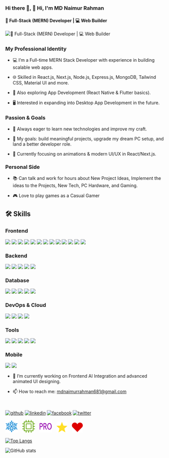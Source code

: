 ### Hi there 👋, 👋 Hi, I'm MD Naimur Rahman
#### 🚀 Full-Stack (MERN) Developer | 💻 Web Builder 
![🚀 Full-Stack (MERN) Developer | 💻 Web Builder ](https://arturssmirnovs.github.io/github-profile-readme-generator/images/banner.png)

### My Professional Identity

- 💻 I’m a Full-time MERN Stack Developer with experience in building scalable web apps.

- 🌐 Skilled in React.js, Next.js, Node.js, Express.js, MongoDB, Tailwind CSS, Material UI and more.

- 📱 Also exploring App Development (React Native & Flutter basics).

- 🖥️ Interested in expanding into Desktop App Development in the future.

### Passion & Goals

- 🚀 Always eager to learn new technologies and improve my craft.

- 🎯 My goals: build meaningful projects, upgrade my dream PC setup, and land a better developer role.

- 🌱 Currently focusing on animations & modern UI/UX in React/Next.js.

### Personal Side

- 📚 Can talk and work for hours about New Project Ideas, Implement the ideas to the Projects, New Tech, PC Hardware, and Gaming.

- 🎮 Love to play games as a Casual Gamer

## 🛠️ Skills  

### Frontend
<p>
  <img src="https://img.shields.io/badge/HTML5-E34F26?style=for-the-badge&logo=html5&logoColor=white&logoWidth=40" height="35"/>
  <img src="https://img.shields.io/badge/CSS3-1572B6?style=for-the-badge&logo=css3&logoColor=white&logoWidth=40" height="35"/>
  <img src="https://img.shields.io/badge/JavaScript-F7DF1E?style=for-the-badge&logo=javascript&logoColor=black&logoWidth=40" height="35"/>
  <img src="https://img.shields.io/badge/TypeScript-3178C6?style=for-the-badge&logo=typescript&logoColor=white&logoWidth=40" height="35"/>
  <img src="https://img.shields.io/badge/React-20232A?style=for-the-badge&logo=react&logoColor=61DAFB&logoWidth=40" height="35"/>
  <img src="https://img.shields.io/badge/Next.js-000000?style=for-the-badge&logo=nextdotjs&logoColor=white&logoWidth=40" height="35"/>
  <img src="https://img.shields.io/badge/Redux%20Toolkit-764ABC?style=for-the-badge&logo=redux&logoColor=white&logoWidth=40" height="35"/>
  <img src="https://img.shields.io/badge/NextAuth.js-000000?style=for-the-badge&logo=nextdotjs&logoColor=white&logoWidth=40" height="35"/>
  <img src="https://img.shields.io/badge/Tailwind_CSS-38B2AC?style=for-the-badge&logo=tailwindcss&logoColor=white&logoWidth=40" height="35"/>
  <img src="https://img.shields.io/badge/Material_UI-0081CB?style=for-the-badge&logo=materialdesign&logoColor=white&logoWidth=40" height="35"/>
  <img src="https://img.shields.io/badge/Shadcn-000000?style=for-the-badge&logo=shadcnui&logoColor=white&logoWidth=40" height="35"/>
  <img src="https://img.shields.io/badge/Framer%20Motion-EA4C89?style=for-the-badge&logo=framer&logoColor=white&logoWidth=40" height="35"/>
  <img src="https://img.shields.io/badge/GSAP-88CE02?style=for-the-badge&logo=greensock&logoColor=white&logoWidth=40" height="35"/>
</p>

### Backend
<p>
  <img src="https://img.shields.io/badge/Node.js-43853D?style=for-the-badge&logo=node.js&logoColor=white&logoWidth=40" height="35"/>
  <img src="https://img.shields.io/badge/Express-404D59?style=for-the-badge&logoWidth=40" height="35"/>
  <img src="https://img.shields.io/badge/WebSockets-010101?style=for-the-badge&logo=socketdotio&logoColor=white&logoWidth=40" height="35"/>
  <img src="https://img.shields.io/badge/Socket.io-010101?style=for-the-badge&logo=socketdotio&logoColor=white&logoWidth=40" height="35"/>
  <img src="https://img.shields.io/badge/JWT-000000?style=for-the-badge&logo=jsonwebtokens&logoColor=white&logoWidth=40" height="35"/>
</p>

### Database
<p>
  <img src="https://img.shields.io/badge/MongoDB-4EA94B?style=for-the-badge&logo=mongodb&logoColor=white&logoWidth=40" height="35"/>
  <img src="https://img.shields.io/badge/PostgreSQL-316192?style=for-the-badge&logo=postgresql&logoColor=white&logoWidth=40" height="35"/>
  <img src="https://img.shields.io/badge/MySQL-4479A1?style=for-the-badge&logo=mysql&logoColor=white&logoWidth=40" height="35"/>
  <img src="https://img.shields.io/badge/Prisma-2D3748?style=for-the-badge&logo=prisma&logoColor=white&logoWidth=40" height="35"/>
  <img src="https://img.shields.io/badge/Redis-DC382D?style=for-the-badge&logo=redis&logoColor=white&logoWidth=40" height="35"/>
</p>

### DevOps & Cloud
<p>
  <img src="https://img.shields.io/badge/Docker-2496ED?style=for-the-badge&logo=docker&logoColor=white&logoWidth=40" height="35"/>
  <img src="https://img.shields.io/badge/Kubernetes-326CE5?style=for-the-badge&logo=kubernetes&logoColor=white&logoWidth=40" height="35"/>
  <img src="https://img.shields.io/badge/GCP-F0F0F0?style=for-the-badge&logo=googlecloud&logoColor=4285F4&logoWidth=40" height="35"/>
  <img src="https://img.shields.io/badge/AWS-232F3E?style=for-the-badge&logo=amazonaws&logoColor=FF9900&logoWidth=40" height="35"/>
</p>

### Tools
<p>
  <img src="https://img.shields.io/badge/GitHub-181717?style=for-the-badge&logo=github&logoColor=white&logoWidth=40" height="35"/>
  <img src="https://img.shields.io/badge/GitLab-FCA121?style=for-the-badge&logo=gitlab&logoColor=white&logoWidth=40" height="35"/>
  <img src="https://img.shields.io/badge/Figma-F24E1E?style=for-the-badge&logo=figma&logoColor=white&logoWidth=40" height="35"/>
  <img src="https://img.shields.io/badge/Canva-00C4CC?style=for-the-badge&logo=canva&logoColor=white&logoWidth=40" height="35"/>
  <img src="https://img.shields.io/badge/AI%20Integration-412991?style=for-the-badge&logo=openai&logoColor=white&logoWidth=40" height="35"/>
</p>

### Mobile
<p>
  <img src="https://img.shields.io/badge/Flutter-02569B?style=for-the-badge&logo=flutter&logoColor=white&logoWidth=40" height="35"/>
  <img src="https://img.shields.io/badge/React%20Native-20232A?style=for-the-badge&logo=react&logoColor=61DAFB&logoWidth=40" height="35"/>
</p>

- 🔭 I’m currently working on Frontend AI Integration and advanced animated UI designing. 
- 📫 How to reach me: mdnaimurrahman681@gmail.com

  <br/>

[<img src='https://cdn.jsdelivr.net/npm/simple-icons@3.0.1/icons/github.svg' alt='github' height='40'>](https://github.com/MdNaimRipto)  [<img src='https://cdn.jsdelivr.net/npm/simple-icons@3.0.1/icons/linkedin.svg' alt='linkedin' height='40'>](https://www.linkedin.com/in/naimur-rahman2001/)  [<img src='https://cdn.jsdelivr.net/npm/simple-icons@3.0.1/icons/facebook.svg' alt='facebook' height='40'>](https://www.facebook.com/mdnaimur.rahman.50309)  [<img src='https://cdn.jsdelivr.net/npm/simple-icons@3.0.1/icons/twitter.svg' alt='twitter' height='40'>](https://twitter.com/MdNaimRipto)


<a href='https://archiveprogram.github.com/'><img src='https://raw.githubusercontent.com/acervenky/animated-github-badges/master/assets/acbadge.gif' width='40' height='40'></a> <a href='https://docs.github.com/en/developers'><img src='https://raw.githubusercontent.com/acervenky/animated-github-badges/master/assets/devbadge.gif' width='40' height='40'></a> <a href='https://github.com/pricing'><img src='https://raw.githubusercontent.com/acervenky/animated-github-badges/master/assets/pro.gif' width='40' height='40'></a> <a href='https://stars.github.com/'><img src='https://raw.githubusercontent.com/acervenky/animated-github-badges/master/assets/starbadge.gif' width='35' height='35'></a> <a href='https://docs.github.com/en/github/supporting-the-open-source-community-with-github-sponsors'><img src='https://raw.githubusercontent.com/acervenky/animated-github-badges/master/assets/sponsorbadge.gif' width='35' height='35'></a> 



[![Top Langs](https://github-readme-stats.vercel.app/api/top-langs/?username=MdNaimRipto)](https://github.com/anuraghazra/github-readme-stats)

![GitHub stats](https://github-readme-stats.vercel.app/api?username=MdNaimRipto&show_icons=true&count_private=true)  




